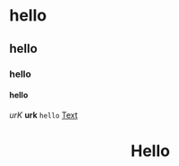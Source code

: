 # hello
## hello
### hello
#### hello
*urK*
**urk**
`hello`
[Text](https://www.youtube.com/)
<h1 align ="center" > Hello</h1>
